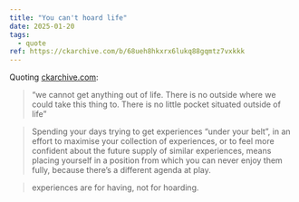 ```yaml
---
title: "You can't hoard life"
date: 2025-01-20
tags:
  - quote
ref: https://ckarchive.com/b/68ueh8hkxrx6lukq88gqmtz7vxkkk
---
```



Quoting [ckarchive.com](https://ckarchive.com/b/68ueh8hkxrx6lukq88gqmtz7vxkkk):

> “we cannot get anything out of life. There is no outside where we could take this thing to. There is no little pocket situated outside of life”

> Spending your days trying to get experiences “under your belt”, in an effort to maximise your collection of experiences, or to feel more confident about the future supply of similar experiences, means placing yourself in a position from which you can never enjoy them fully, because there’s a different agenda at play.

> experiences are for having, not for hoarding.